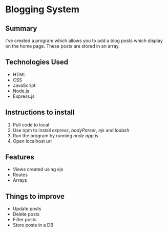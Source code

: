 # Blogging System

## Summary
I've created a program which allows you to add a blog posts which display on the home page. These posts are stored in an array.

## Technologies Used
- HTML
- CSS
- JavaScript
- Node.js
- Express.js

## Instructions to install
1. Pull code to local
2. Use npm to install *express*, *bodyParser*, *ejs* and *lodash*
3. Run the program by running *node app.js*
4. Open localhost url

## Features
- Views created using ejs
- Routes
- Arrays

## Things to improve
- Update posts
- Delete posts
- Filter posts
- Store posts in a DB
